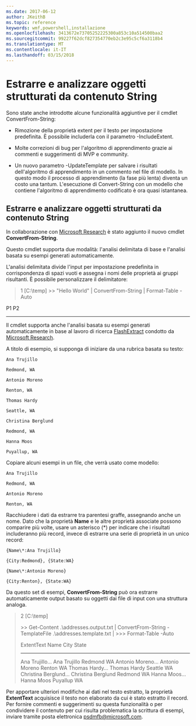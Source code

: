 ```yaml
---
ms.date: 2017-06-12
author: JKeithB
ms.topic: reference
keywords: wmf,powershell,installazione
ms.openlocfilehash: 3413672e73705252225300a853c10a514500baa2
ms.sourcegitcommit: 99227f62dcf827354770eb2c3e95c5cf6a3118b4
ms.translationtype: MT
ms.contentlocale: it-IT
ms.lasthandoff: 03/15/2018
---
```

# <a name="extract-and-parse-structured-objects-out-of-string"></a>Estrarre e analizzare oggetti strutturati da contenuto String
Sono state anche introdotte alcune funzionalità aggiuntive per il cmdlet ConvertFrom-String:

-   Rimozione della proprietà extent per il testo per impostazione predefinita. È possibile includerla con il parametro -IncludeExtent.

-   Molte correzioni di bug per l'algoritmo di apprendimento grazie ai commenti e suggerimenti di MVP e community.

-   Un nuovo parametro -UpdateTemplate per salvare i risultati dell'algoritmo di apprendimento in un commento nel file di modello. In questo modo il processo di apprendimento (la fase più lenta) diventa un costo una tantum. L'esecuzione di Convert-String con un modello che contiene l'algoritmo di apprendimento codificato è ora quasi istantanea.


<a name="extract-and-parse-structured-objects-out-of-string-content"></a>Estrarre e analizzare oggetti strutturati da contenuto String
----------------------------------------------------------

In collaborazione con [Microsoft Research](http://research.microsoft.com/) è stato aggiunto il nuovo cmdlet **ConvertFrom-String**.

Questo cmdlet supporta due modalità: l'analisi delimitata di base e l'analisi basata su esempi generati automaticamente.

L'analisi delimitata divide l'input per impostazione predefinita in corrispondenza di spazi vuoti e assegna i nomi delle proprietà ai gruppi risultanti. È possibile personalizzare il delimitatore:

> 1 \[C:\\temp\] &gt;&gt; "Hello World" | ConvertFrom-String | Format-Table -Auto

P1    P2
--    --

Il cmdlet supporta anche l'analisi basata su esempi generati automaticamente in base al lavoro di ricerca [FlashExtract](http://research.microsoft.com/en-us/um/people/sumitg/flashextract.html) condotto da [Microsoft Research](http://research.microsoft.com).

A titolo di esempio, si supponga di iniziare da una rubrica basata su testo:

    Ana Trujillo

    Redmond, WA

    Antonio Moreno

    Renton, WA

    Thomas Hardy

    Seattle, WA

    Christina Berglund

    Redmond, WA

    Hanna Moos

    Puyallup, WA

Copiare alcuni esempi in un file, che verrà usato come modello:

    Ana Trujillo

    Redmond, WA

    Antonio Moreno

    Renton, WA

   

Racchiudere i dati da estrarre tra parentesi graffe, assegnando anche un nome. Dato che la proprietà **Name** e le altre proprietà associate possono comparire più volte, usare un asterisco (\*) per indicare che i risultati includeranno più record, invece di estrarre una serie di proprietà in un unico record:

    {Name\*:Ana Trujillo}

    {City:Redmond}, {State:WA}

    {Name\*:Antonio Moreno}

    {City:Renton}, {State:WA}

Da questo set di esempi, **ConvertFrom-String** può ora estrarre automaticamente output basato su oggetti dai file di input con una struttura analoga.

> 2 \[C:\\temp\]
>
> &gt;&gt; Get-Content .\\addresses.output.txt | ConvertFrom-String -TemplateFile .\\addresses.template.txt | &gt;&gt;&gt; Format-Table -Auto
>
> ExtentText                     Name               City     State
> ----------                     ----               ----     -----
> Ana Trujillo...                Ana Trujillo       Redmond  WA Antonio Moreno...              Antonio Moreno     Renton   WA Thomas Hardy...                Thomas Hardy       Seattle  WA Christina Berglund...          Christina Berglund Redmond  WA Hanna Moos...                  Hanna Moos         Puyallup WA

Per apportare ulteriori modifiche ai dati nel testo estratto, la proprietà **ExtentText** acquisisce il testo non elaborato da cui è stato estratto il record. Per fornire commenti e suggerimenti su questa funzionalità o per condividere il contenuto per cui risulta problematica la scrittura di esempi, inviare tramite posta elettronica <psdmfb@microsoft.com>.


